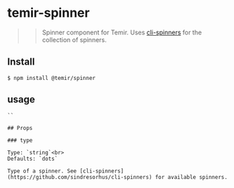 # temir-spinner

> > Spinner component for Temir. Uses [cli-spinners](https://github.com/sindresorhus/cli-spinners) for the collection of spinners.

## Install

```
$ npm install @temir/spinner
```

## usage

```vue
``

## Props

### type

Type: `string`<br>
Defaults: `dots`

Type of a spinner. See [cli-spinners](https://github.com/sindresorhus/cli-spinners) for available spinners.
